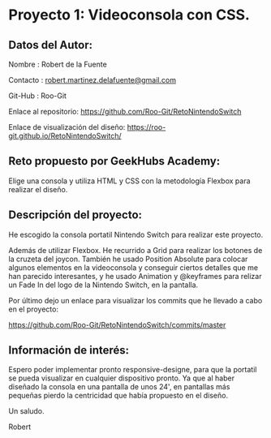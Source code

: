# Proyecto 1: Videoconsola con CSS.

## Datos del Autor:

Nombre : Robert de la Fuente

Contacto : robert.martinez.delafuente@gmail.com

Git-Hub : Roo-Git

Enlace al repositorio: https://github.com/Roo-Git/RetoNintendoSwitch

Enlace de visualización del diseño: https://roo-git.github.io/RetoNintendoSwitch/

## Reto propuesto por GeekHubs Academy:

Elige una consola y utiliza HTML y CSS con la metodología Flexbox para realizar el diseño.

## Descripción del proyecto:

He escogido la consola portatil Nintendo Switch para realizar este proyecto.

Además de utilizar Flexbox. He recurrido a Grid para realizar los botones de la cruzeta del joycon. También he usado Position Absolute para colocar algunos elementos en la videoconsola y conseguir ciertos detalles que me han parecido interesantes, y he usado Animation y @keyframes para relizar un Fade In del logo de la Nintendo Switch, en la pantalla.

Por último dejo un enlace para visualizar los commits que he llevado a cabo en el proyecto:

https://github.com/Roo-Git/RetoNintendoSwitch/commits/master

## Información de interés:

Espero poder implementar pronto responsive-designe, para que la portatil se pueda visualizar en cualquier dispositivo pronto. Ya que al haber diseñado la consola en una pantalla de unos 24', en pantallas más pequeñas pierdo la centricidad que había propuesto en el diseño.

Un saludo.

Robert



